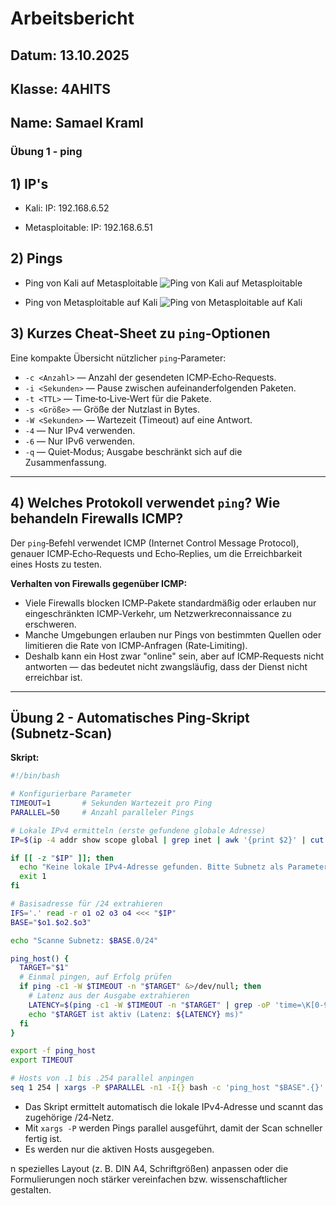 # Arbeitsbericht
## Datum: 13.10.2025
## Klasse: 4AHITS
## Name: Samael Kraml

### Übung 1 - ping

## 1) IP's

- Kali:
IP: 192.168.6.52

- Metasploitable:
IP: 192.168.6.51

## 2) Pings

- Ping von Kali auf Metasploitable
![Ping von Kali auf Metasploitable](https://mccrazyrob24.github.io/4AHITS_ITSE_Kraml/Bilder/Screenshot1.png)

- Ping von Metasploitable auf Kali
![Ping von Metasploitable auf Kali](https://mccrazyrob24.github.io/4AHITS_ITSE_Kraml/Bilder/Screenshot2.png)

## 3) Kurzes Cheat‑Sheet zu `ping`‑Optionen

Eine kompakte Übersicht nützlicher `ping`‑Parameter:

* `-c <Anzahl>` — Anzahl der gesendeten ICMP‑Echo‑Requests.
* `-i <Sekunden>` — Pause zwischen aufeinanderfolgenden Paketen.
* `-t <TTL>` — Time‑to‑Live‑Wert für die Pakete.
* `-s <Größe>` — Größe der Nutzlast in Bytes.
* `-W <Sekunden>` — Wartezeit (Timeout) auf eine Antwort.
* `-4` — Nur IPv4 verwenden.
* `-6` — Nur IPv6 verwenden.
* `-q` — Quiet‑Modus; Ausgabe beschränkt sich auf die Zusammenfassung.

---

## 4) Welches Protokoll verwendet `ping`? Wie behandeln Firewalls ICMP?

Der `ping`‑Befehl verwendet ICMP (Internet Control Message Protocol), genauer ICMP‑Echo‑Requests und Echo‑Replies, um die Erreichbarkeit eines Hosts zu testen.

**Verhalten von Firewalls gegenüber ICMP:**

* Viele Firewalls blocken ICMP‑Pakete standardmäßig oder erlauben nur eingeschränkten ICMP‑Verkehr, um Netzwerkreconnaissance zu erschweren.
* Manche Umgebungen erlauben nur Pings von bestimmten Quellen oder limitieren die Rate von ICMP‑Anfragen (Rate‑Limiting).
* Deshalb kann ein Host zwar "online" sein, aber auf ICMP‑Requests nicht antworten — das bedeutet nicht zwangsläufig, dass der Dienst nicht erreichbar ist.

---

## Übung 2 - Automatisches Ping‑Skript (Subnetz‑Scan)

**Skript:**

```sh
#!/bin/bash

# Konfigurierbare Parameter
TIMEOUT=1       # Sekunden Wartezeit pro Ping
PARALLEL=50     # Anzahl paralleler Pings

# Lokale IPv4 ermitteln (erste gefundene globale Adresse)
IP=$(ip -4 addr show scope global | grep inet | awk '{print $2}' | cut -d/ -f1 | head -n1)

if [[ -z "$IP" ]]; then
  echo "Keine lokale IPv4‑Adresse gefunden. Bitte Subnetz als Parameter angeben."
  exit 1
fi

# Basisadresse für /24 extrahieren
IFS='.' read -r o1 o2 o3 o4 <<< "$IP"
BASE="$o1.$o2.$o3"

echo "Scanne Subnetz: $BASE.0/24"

ping_host() {
  TARGET="$1"
  # Einmal pingen, auf Erfolg prüfen
  if ping -c1 -W $TIMEOUT -n "$TARGET" &>/dev/null; then
    # Latenz aus der Ausgabe extrahieren
    LATENCY=$(ping -c1 -W $TIMEOUT -n "$TARGET" | grep -oP 'time=\K[0-9\.]+')
    echo "$TARGET ist aktiv (Latenz: ${LATENCY} ms)"
  fi
}

export -f ping_host
export TIMEOUT

# Hosts von .1 bis .254 parallel anpingen
seq 1 254 | xargs -P $PARALLEL -n1 -I{} bash -c 'ping_host "$BASE".{}'
```

* Das Skript ermittelt automatisch die lokale IPv4‑Adresse und scannt das zugehörige /24‑Netz.
* Mit `xargs -P` werden Pings parallel ausgeführt, damit der Scan schneller fertig ist.
* Es werden nur die aktiven Hosts ausgegeben.

n spezielles Layout (z. B. DIN A4, Schriftgrößen) anpassen oder die Formulierungen noch stärker vereinfachen bzw. wissenschaftlicher gestalten.
